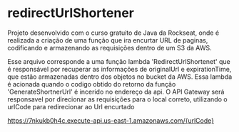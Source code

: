 # redirectUrlShortener
Projeto desenvolvido com o curso gratuito de Java da Rockseat, onde é realizada a criação de uma função que ira encurtar URL de paginas, codificando e armazenando as requisições dentro de um S3 da AWS. 

Esse arquivo corresponde a uma função lambda 'RedirectUrlShortenet' que é responsável por recuperar as informações de originalUrl e expirationTime, que estão armazenadas dentro dos objetos no bucket da AWS. Essa lambda é acionada quando o codigo obtido do retorno da função 'GenerateShortnerUrl' é incerido no endereço da api. O API Gateway será responsavel por direcionar as requisições para o local correto, utilizando o urlCode para redirecionar ao Url encurtado

https://7nkukb0h4c.execute-api.us-east-1.amazonaws.com/{urlCode}
